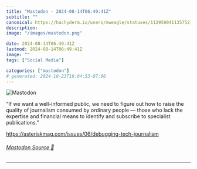 ```yaml
---
title: "Mastodon - 2024-08-14T06:49:41Z"
subtitle: ""
canonical: https://hachyderm.io/users/mweagle/statuses/112959041135752125
description:
image: "/images/mastodon.png"

date: 2024-08-14T06:49:41Z
lastmod: 2024-08-14T06:49:41Z
image: ""
tags: ["Social Media"]

categories: ["mastodon"]
# generated: 2024-10-23T18:04:53-07:00
---
```

![Mastodon](/images/mastodon.png)

<p>“If we want a well-informed public, we need to figure out how to raise the quality of journalism consumed by ordinary people — those who lack the expertise and financial means to identify and subscribe to specialist publications.”</p><p><a href="https://asteriskmag.com/issues/06/debugging-tech-journalism" target="_blank" rel="nofollow noopener noreferrer" translate="no"><span class="invisible">https://</span><span class="ellipsis">asteriskmag.com/issues/06/debu</span><span class="invisible">gging-tech-journalism</span></a></p>


###### [Mastodon Source 🐘](https://hachyderm.io/@mweagle/112959041135752125)

___
